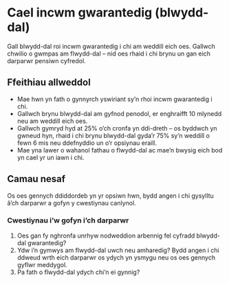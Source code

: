 # Cael incwm gwarantedig (blwydd-dal)

Gall blwydd-dal roi incwm gwarantedig i chi am weddill eich oes. Gallwch chwilio o gwmpas am flwydd-dal – nid oes rhaid i chi brynu un gan eich darparwr pensiwn cyfredol.

## Ffeithiau allweddol

* Mae hwn yn fath o gynnyrch yswiriant sy’n rhoi incwm gwarantedig i chi.
* Gallwch brynu blwydd-dal am gyfnod penodol, er enghraifft 10 mlynedd neu am weddill eich oes.
* Gallwch gymryd hyd at 25% o’ch cronfa yn ddi-dreth – os byddwch yn gwneud hyn, rhaid i chi brynu blwydd-dal gyda’r 75% sy’n weddill o fewn 6 mis neu ddefnyddio un o’r opsiynau eraill.
* Mae yna lawer o wahanol fathau o flwydd-dal ac mae’n bwysig eich bod yn cael yr un iawn i chi.

## Camau nesaf

Os oes gennych ddiddordeb yn yr opsiwn hwn, bydd angen i chi gysylltu â’ch darparwr a gofyn y cwestiynau canlynol.

### Cwestiynau i’w gofyn i’ch darparwr

1. Oes gan fy nghronfa unrhyw nodweddion arbennig fel cyfradd blwydd-dal gwarantedig?
2. Ydw i’n gymwys am flwydd-dal uwch neu amharedig? Bydd angen i chi ddweud wrth eich darparwr os ydych yn ysmygu neu os oes gennych gyflwr meddygol.
3. Pa fath o flwydd-dal ydych chi’n ei gynnig?
